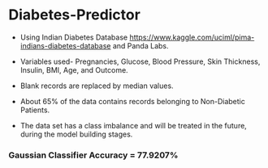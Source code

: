 # Diabetes-Predictor

* Using Indian Diabetes Database https://www.kaggle.com/uciml/pima-indians-diabetes-database and Panda Labs.

* Variables used- Pregnancies, Glucose, Blood Pressure, Skin Thickness, Insulin, BMI, Age, and Outcome.

* Blank records are replaced by median values. 

* About 65% of the data contains records belonging to Non-Diabetic Patients. 

* The data set has a class imbalance and will be treated in the future, during the model building stages.

### Gaussian Classifier Accuracy = 77.9207%



